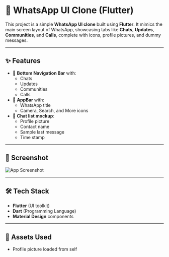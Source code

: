 # 📱 WhatsApp UI Clone (Flutter)

This project is a simple **WhatsApp UI clone** built using **Flutter**. It mimics the main screen layout of WhatsApp, showcasing tabs like **Chats**, **Updates**, **Communities**, and **Calls**, complete with icons, profile pictures, and dummy messages.

---

## ✨ Features

- 🧭 **Bottom Navigation Bar** with:
    - Chats
    - Updates
    - Communities
    - Calls
- 📱 **AppBar** with:
    - WhatsApp title
    - Camera, Search, and More icons
- 👤 **Chat list mockup**:
    - Profile picture
    - Contact name
    - Sample last message
    - Time stamp

---

## 📸 Screenshot



![App Screenshot](assets/screenshots/whatsapp_ui.png)

---

## 🛠️ Tech Stack

- **Flutter** (UI toolkit)
- **Dart** (Programming Language)
- **Material Design** components

---

## 📂 Assets Used

- Profile picture loaded from self
